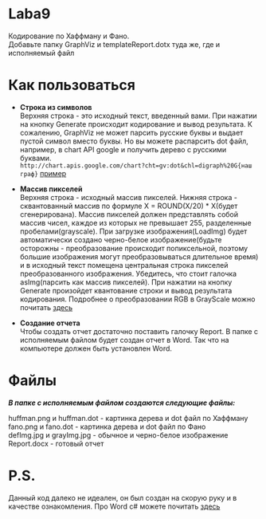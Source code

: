 # Laba9
Кодирование по Хаффману и Фано.</br>
Добавьте папку GraphViz и templateReport.dotx туда же, где и исполняемый файл
# Как пользоваться
* **Строка из символов**</br>
Верхняя строка - это исходный текст, введенный вами. При нажатии на кнопку Generate происходит кодирование и вывод результата. К сожалению, GraphViz не может парсить русские буквы и выдает пустой символ вместо буквы. Но вы можете распарсить dot файл, например, в chart API google и получить дерево с русскими буквами.</br>
`http://chart.apis.google.com/chart?cht=gv:dot&chl=digraph%20G{наш граф}`
[пример](http://chart.apis.google.com/chart?cht=gv:dot&chl=digraph%20G{graph%20[ranksep=0];%20{Node8%20[label=6];}%20-%3E%20{Node6%20[label=2];}%20[label%20=%200];%20{Node8%20[label=6];}%20-%3E%20{Node7%20[label=4];}%20[label%20=%201];%20{Node6%20[label=2];}%20-%3E%20{Node3%20[shape%20=%20record,%20label%20=%20%22{{%D0%B9|1}|00}%22]}%20[label%20=%200];%20{Node6%20[label=2];}%20-%3E%20{Node4%20[shape%20=%20record,%20label%20=%20%22{{%D1%86|1}|01}%22]}%20[label%20=%201];%20{Node7%20[label=4];}%20-%3E%20{Node2%20[shape%20=%20record,%20label%20=%20%22{{%D0%B0|2}|10}%22]}%20[label%20=%200];%20{Node7%20[label=4];}%20-%3E%20{Node5%20[label=2];}%20[label%20=%201];%20{Node5%20[label=2];}%20-%3E%20{Node0%20[shape%20=%20record,%20label%20=%20%22{{%D1%84|1}|110}%22]}%20[label%20=%200];%20{Node5%20[label=2];}%20-%3E%20{Node1%20[shape%20=%20record,%20label%20=%20%22{{%D1%8B|1}|111}%22]}%20[label%20=%201];})

* **Массив пикселей**</br>
Верхняя строка - исходный массив пикселей. Нижняя строка - сквантованный массив по формуле X = ROUND(X/20) * X(будет сгенерирована). Массив пикселей должен представлять собой массив чисел, каждое из которых не превышает 255, разделенные пробелами(grayscale). При загрузке изображения(LoadImg) будет автоматически создано черно-белое изображение(будьте осторожны - преобразование происходит попиксельной, поэтому большие изображения могут преобразовываться длительное время) и в исходный текст помещена центральная строка пикселей преобразованного изображения. Убедитесь, что стоит галочка asImg(парсить как массив пикселей). При нажатии на кнопку Generate произойдет квантование строки и вывод результата кодирования. Подробнее о преобразовании RGB в GrayScale можно почитать [здесь](https://en.wikipedia.org/wiki/Grayscale) 

* **Создание отчета**</br>
Чтобы создать отчет достаточно поставить галочку Report. В папке с исполняемым файлом будет создан отчет в Word. Так что на компьютере должен быть установлен Word.

# Файлы
***В папке с исполняемым файлом создаются следующие файлы:***

huffman.png и huffman.dot - картинка дерева и dot файл по Хаффману</br>
fano.png и fano.dot - картинка дерева и dot файл по Фано</br>
defImg.jpg и grayImg.jpg - обычное и черно-белое изображение</br>
Report.docx - готовый отчет

# P.S.</br>
Данный код далеко не идеален, он был создан на скорую руку и в качестве ознакомления. Про Word c# можете почитать [здесь](http://csharphelper.com/blog/2014/11/create-a-word-document-in-c/)
